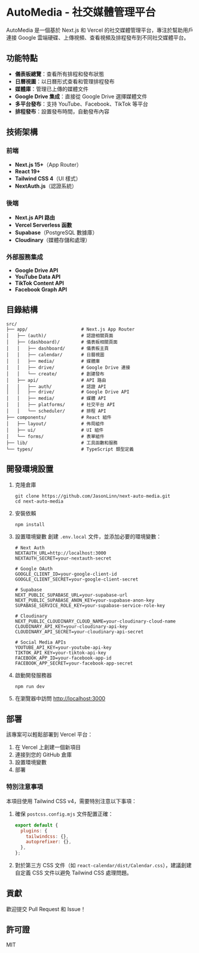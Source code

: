 # AutoMedia - 社交媒體管理平台

AutoMedia 是一個基於 Next.js 和 Vercel 的社交媒體管理平台，專注於幫助用戶連接 Google 雲端硬碟、上傳視頻、查看視頻及排程發布到不同社交媒體平台。

## 功能特點

- **儀表板總覽**：查看所有排程和發布狀態
- **日曆視圖**：以日曆形式查看和管理排程發布
- **媒體庫**：管理已上傳的媒體文件
- **Google Drive 集成**：直接從 Google Drive 選擇媒體文件
- **多平台發布**：支持 YouTube、Facebook、TikTok 等平台
- **排程發布**：設置發布時間，自動發布內容

## 技術架構

### 前端

- **Next.js 15+**（App Router）
- **React 19+**
- **Tailwind CSS 4**（UI 樣式）
- **NextAuth.js**（認證系統）

### 後端

- **Next.js API 路由**
- **Vercel Serverless 函數**
- **Supabase**（PostgreSQL 數據庫）
- **Cloudinary**（媒體存儲和處理）

### 外部服務集成

- **Google Drive API**
- **YouTube Data API**
- **TikTok Content API**
- **Facebook Graph API**

## 目錄結構

```
src/
├── app/                    # Next.js App Router
│   ├── (auth)/             # 認證相關頁面
│   ├── (dashboard)/        # 儀表板相關頁面
│   │   ├── dashboard/      # 儀表板主頁
│   │   ├── calendar/       # 日曆視圖
│   │   ├── media/          # 媒體庫
│   │   ├── drive/          # Google Drive 連接
│   │   └── create/         # 創建發布
│   ├── api/                # API 路由
│   │   ├── auth/           # 認證 API
│   │   ├── drive/          # Google Drive API
│   │   ├── media/          # 媒體 API
│   │   ├── platforms/      # 社交平台 API
│   │   └── scheduler/      # 排程 API
├── components/             # React 組件
│   ├── layout/             # 佈局組件
│   ├── ui/                 # UI 組件
│   └── forms/              # 表單組件
├── lib/                    # 工具函數和服務
└── types/                  # TypeScript 類型定義
```

## 開發環境設置

1. 克隆倉庫
   ```
   git clone https://github.com/JasonLinn/next-auto-media.git
   cd next-auto-media
   ```

2. 安裝依賴
   ```
   npm install
   ```

3. 設置環境變數
   創建 `.env.local` 文件，並添加必要的環境變數：
   ```
   # Next Auth
   NEXTAUTH_URL=http://localhost:3000
   NEXTAUTH_SECRET=your-nextauth-secret

   # Google OAuth
   GOOGLE_CLIENT_ID=your-google-client-id
   GOOGLE_CLIENT_SECRET=your-google-client-secret

   # Supabase
   NEXT_PUBLIC_SUPABASE_URL=your-supabase-url
   NEXT_PUBLIC_SUPABASE_ANON_KEY=your-supabase-anon-key
   SUPABASE_SERVICE_ROLE_KEY=your-supabase-service-role-key

   # Cloudinary
   NEXT_PUBLIC_CLOUDINARY_CLOUD_NAME=your-cloudinary-cloud-name
   CLOUDINARY_API_KEY=your-cloudinary-api-key
   CLOUDINARY_API_SECRET=your-cloudinary-api-secret

   # Social Media APIs
   YOUTUBE_API_KEY=your-youtube-api-key
   TIKTOK_API_KEY=your-tiktok-api-key
   FACEBOOK_APP_ID=your-facebook-app-id
   FACEBOOK_APP_SECRET=your-facebook-app-secret
   ```

4. 啟動開發服務器
   ```
   npm run dev
   ```

5. 在瀏覽器中訪問 [http://localhost:3000](http://localhost:3000)

## 部署

該專案可以輕鬆部署到 Vercel 平台：

1. 在 Vercel 上創建一個新項目
2. 連接到您的 GitHub 倉庫
3. 設置環境變數
4. 部署

### 特別注意事項

本項目使用 Tailwind CSS v4，需要特別注意以下事項：

1. 確保 `postcss.config.mjs` 文件配置正確：
   ```js
   export default {
     plugins: {
       tailwindcss: {},
       autoprefixer: {},
     },
   };
   ```

2. 對於第三方 CSS 文件（如 `react-calendar/dist/Calendar.css`），建議創建自定義 CSS 文件以避免 Tailwind CSS 處理問題。

## 貢獻

歡迎提交 Pull Request 和 Issue！

## 許可證

MIT